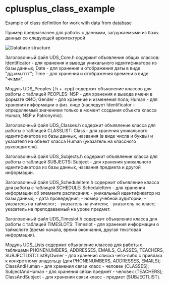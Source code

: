 # cplusplus_class_example
Example of class definition for work with data from database

Пример предназначен для работы с данными, загружаемыми из базы данных со следующей архитектурой

![Database structure](https://user-images.githubusercontent.com/33044635/158017304-155aacd2-7650-461d-ac06-9ea7c5acbfd3.png)

Заголовочный файл UDS_Core.h содержит объявление общих классов:
  Identificator - для хранения и вывода уникального идентификатора из базы данных;
  Date - для хранения и отображения даты в виде "дд.мм.гггг";
  Time - для хранения и отображения времени в виде "чч:мм".
  
Модуль UDS_Peoples (.h + .cpp) содержит объявление классов для работы с таблицей PEOPLES:
NSP - для хранения и вывода имени в формате ФИО;
  Gender - для хранение и изменения пола;
  Human - для хранения информации о физ. лице (наследует Identificator - определяемый значением только в момент создания объекта класса Human, NSP и Patronymic).
  
Заголовочный файл UDS_Classes.h содержит объявление класса для работы с таблицей CLASSLIST:
  Class - для хранения уникального идентификатора из базы данных, названия (в виде числа и буквы) и указателя на объект класса Human (указатель на классного руководителя).
  
Заголовочный файл UDS_Subjects.h содержит объявление класса для работы с таблицей SUBJECTS:
  Subject - для хранения уникального идентификатора из базы данных, названия предмета и другой информации.
  
Заголовочный файл UDS_ScheduleItem.h содержит объявление класса для работы с таблицей SCHEDULE:
  ScheduleItem - для хранения информации об элементе расписания:
    - уникальный идентификатор из базы данных;
    - дата проведедния;
    - номер учебной аудитории;
    - указатель на таймслот;
    - указатель на учителя;
    - указатель на класс;
    - указатель на преподаваемый на уроке предмет.
    
Заголовочный файл UDS_Timeslot.h содержит объявление класса для работы с таблицей TIMESLOTS:
  Timeslot - для хранения информации о таймслоте (время начала, время окончания, другая текстовая информация).

Модуль UDS_Lists содержит объявление классов для работы с таблицами PHONENUMBERS, ADDRESSES, EMAILS, CLASSES, TEACHERS, SUBJECTLIST:
  ListByOwner - для хранения списка чего-либо с привязка к конкретному владельцу (для PHONENUMBERS, ADDRESSES, EMAILS);
  ClassAndHuman - для хранения связи класс - человек (CLASSES);
  SubjectAndHuman - для хранения связи предмет - человек (TEACHERS);
  ClassAndSubject - для хранения связи класс - предмет (SUBJECTLIST).
  
  
  

